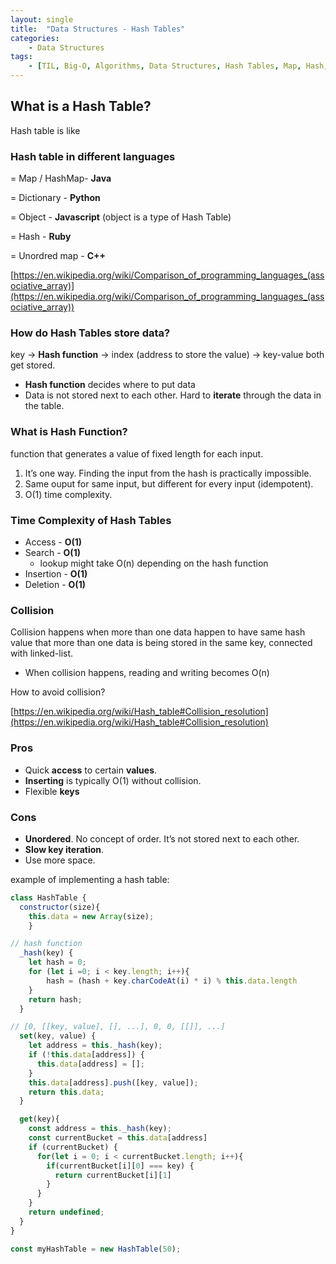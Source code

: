 ```yaml
---
layout: single
title:  "Data Structures - Hash Tables"
categories: 
    - Data Structures
tags: 
    - [TIL, Big-O, Algorithms, Data Structures, Hash Tables, Map, Hash, Object]
---
```

## What is a Hash Table?
Hash table is like 

### Hash table in different languages

= Map / HashMap- **Java**

= Dictionary - **Python**

= Object - **Javascript** (object is a type of Hash Table) 

= Hash - **Ruby**

= Unordred map - **C++**

[https://en.wikipedia.org/wiki/Comparison_of_programming_languages_(associative_array)](https://en.wikipedia.org/wiki/Comparison_of_programming_languages_(associative_array))

### How do Hash Tables store data?

key → **Hash function** → index (address to store the value) → key-value both get stored.

- **Hash function** decides where to put data
- Data is not stored next to each other. Hard to **iterate** through the data in the table.

### What is Hash Function?

function that generates a value of fixed length for each input.

1. It’s one way. Finding the input from the hash is practically impossible.
2. Same ouput for same input, but different for every input (idempotent).
3. O(1) time complexity.

### Time Complexity of Hash Tables

- Access - **O(1)**
- Search - **O(1)**
    - lookup might take O(n) depending on the hash function
- Insertion - **O(1)**
- Deletion - **O(1)**

### Collision

Collision happens when more than one data happen to have same hash value that more than one data is being stored in the same key, connected with linked-list. 

- When collision happens, reading and writing becomes O(n)

How to avoid collision? 

[https://en.wikipedia.org/wiki/Hash_table#Collision_resolution](https://en.wikipedia.org/wiki/Hash_table#Collision_resolution)

### **Pros**

- Quick **access** to certain **values**.
- **Inserting** is typically O(1) without collision.
- Flexible **keys**

### **Cons**

- **Unordered**. No concept of order. It’s not stored next to each other.
- **Slow key iteration**.
- Use more space.

example of implementing a hash table:

```jsx
class HashTable {
  constructor(size){
    this.data = new Array(size);
	}

// hash function
  _hash(key) {
    let hash = 0;
    for (let i =0; i < key.length; i++){
	    hash = (hash + key.charCodeAt(i) * i) % this.data.length
    }
    return hash;
  }

// [0, [[key, value], [], ...], 0, 0, [[]], ...]
  set(key, value) {
    let address = this._hash(key);
    if (!this.data[address]) {
      this.data[address] = [];
    }
    this.data[address].push([key, value]);
    return this.data;
  }

  get(key){
    const address = this._hash(key);
    const currentBucket = this.data[address]
    if (currentBucket) {
      for(let i = 0; i < currentBucket.length; i++){
        if(currentBucket[i][0] === key) {
          return currentBucket[i][1]
        }
      }
    }
    return undefined;
  }
}

const myHashTable = new HashTable(50);
```